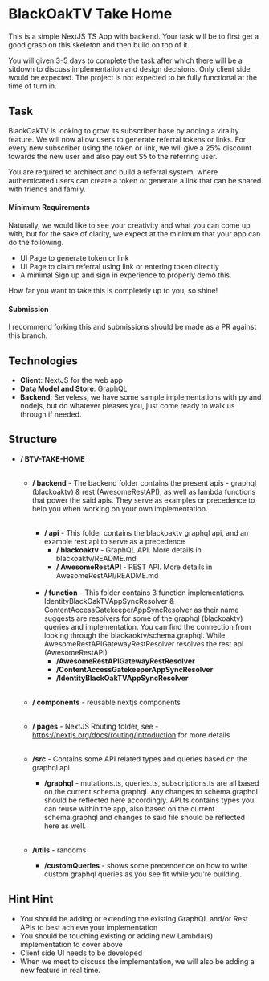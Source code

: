 # BlackOakTV Take Home

This is a simple NextJS TS App with backend. Your task will be to first get a good grasp on this skeleton and then build on top of it.

You will given 3-5 days to complete the task after which there will be a sitdown to discuss implementation and design decisions. Only client side would be expected. The project is not expected to be fully functional at the time of turn in.

## Task
BlackOakTV is looking to grow its subscriber base by adding a virality feature. We will now allow users to generate referral tokens or links. For every new subscriber using the token or link, we will give a 25% discount towards the new user and also pay out $5 to the referring user.

You are required to architect and build a referral system, where authenticated users can create a token or generate a link that can be shared with friends and family.

#### Minimum Requirements
Naturally, we would like to see your creativity and what you can come up with, but for the sake of clarity, we expect at the minimum that your app can do the following.
- UI Page to generate token or link
- UI Page to claim referral using link or entering token directly
- A minimal Sign up and sign in experience to properly demo this.

How far you want to take this is completely up to you, so shine!
#### Submission
I recommend forking this and submissions should be made as a PR against this branch.

## Technologies
- **Client**: NextJS for the web app
- **Data Model and Store**: GraphQL
- **Backend**: Serveless, we have some sample implementations with py and nodejs, but do whatever pleases you, just come ready to walk us through if needed.

## Structure
- **/ BTV-TAKE-HOME**<br><br>
  - **/ backend** -  The backend folder contains the present apis - graphql (blackoaktv) & rest (AwesomeRestAPI), as well as lambda functions that power the said apis. They serve as examples or precedence to help you when working on your own implementation. <br><br>

    - **/ api** - This folder contains the blackoaktv graphql api, and an example rest api to serve as a precedence
      - **/ blackoaktv** - GraphQL API. More details in blackoaktv/README.md
      - **/ AwesomeRestAPI** - REST API. More details in AwesomeRestAPI/README.md<br><br>
    - **/ function** - This folder contains 3 function implementations. IdentityBlackOakTVAppSyncResolver & ContentAccessGatekeeperAppSyncResolver as their name suggests are resolvers for some of the graphql (blackoaktv) queries and implementation. You can find the connection from looking through the blackaoktv/schema.graphql. While AwesomeRestAPIGatewayRestResolver resolves the rest api (AwesomeRestAPI)
      - **/AwesomeRestAPIGatewayRestResolver**
      - **/ContentAccessGatekeeperAppSyncResolver**
      - **/IdentityBlackOakTVAppSyncResolver**<br><br>
  - **/ components** - reusable nextjs components <br><br>
  - **/ pages** - NextJS Routing folder, see - https://nextjs.org/docs/routing/introduction for more details<br><br>
  - **/src** - Contains some API related types and queries based on the graphql api
    - **/graphql** - mutations.ts, queries.ts, subscriptions.ts are all based on the current schema.graphql. Any changes to schema.graphql should be reflected here accordingly. API.ts contains types you can reuse within the app, also based on the current schema.graphql and changes to said file should be reflected here as well.<br><br>

  - **/utils** - randoms
    - **/customQueries** - shows some precendence on how to write custom graphql queries as you see fit while you're building.

## Hint Hint
- You should be adding or extending the existing GraphQL and/or Rest APIs to best achieve your implementation
- You should be touching existing or adding new Lambda(s) implementation to cover above
- Client side UI needs to be developed
- When we meet to discuss the implementation, we will also be adding a new feature in real time.

